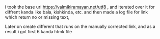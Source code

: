 i took the base url https://valmikiramayan.net/utf8 , and iterated over it for diffrent kanda like bala, kishkinda, etc. and then
made a log file for link which return no or missing text,

Later on create different that runs on the manually corrected link, and as a result i got first 6 kanda htmk file